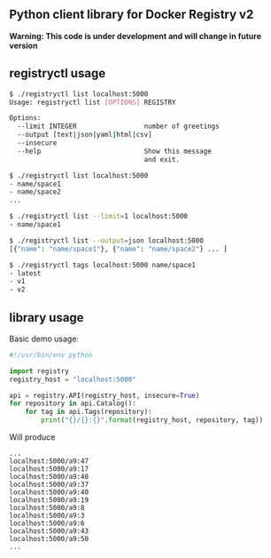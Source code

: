 ## Python client library for Docker Registry v2

**Warning: This code is under development and will change in future version**

## registryctl usage

```bash
$ ./registryctl list localhost:5000
Usage: registryctl list [OPTIONS] REGISTRY

Options:
  --limit INTEGER                 number of greetings
  --output [text|json|yaml|html|csv]
  --insecure
  --help                          Show this message
                                  and exit.

$ ./registryctl list localhost:5000
- name/space1
- name/space2
...

$ ./registryctl list --limit=1 localhost:5000
- name/space1

$ ./registryctl list --output=json localhost:5000
[{"name": "name/space1"}, {"name": "name/space2"} ... ]

$ ./registryctl tags localhost:5000 name/space1
- latest
- v1
- v2
```

## library usage

Basic demo usage:

```python
#!/usr/bin/env python

import registry
registry_host = "localhost:5000"

api = registry.API(registry_host, insecure=True)
for repository in api.Catalog():
    for tag in api.Tags(repository):
        print("{}/{}:{}".format(registry_host, repository, tag))
```

Will produce
```
...
localhost:5000/a9:47
localhost:5000/a9:17
localhost:5000/a9:48
localhost:5000/a9:37
localhost:5000/a9:40
localhost:5000/a9:19
localhost:5000/a9:8
localhost:5000/a9:3
localhost:5000/a9:6
localhost:5000/a9:43
localhost:5000/a9:50
...
```
